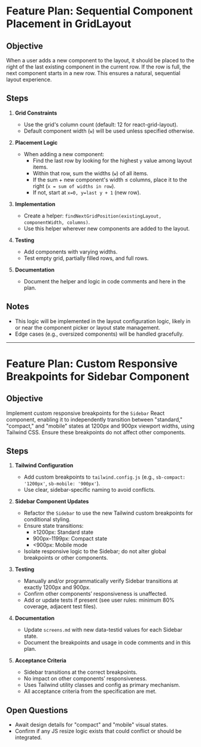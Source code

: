 # Feature Plan: Sequential Component Placement in GridLayout

## Objective
When a user adds a new component to the layout, it should be placed to the right of the last existing component in the current row. If the row is full, the next component starts in a new row. This ensures a natural, sequential layout experience.

## Steps

1. **Grid Constraints**
   - Use the grid's column count (default: 12 for react-grid-layout).
   - Default component width (`w`) will be used unless specified otherwise.

2. **Placement Logic**
   - When adding a new component:
     - Find the last row by looking for the highest `y` value among layout items.
     - Within that row, sum the widths (`w`) of all items.
     - If the sum + new component's width ≤ columns, place it to the right (`x = sum of widths in row`).
     - If not, start at `x=0, y=last y + 1` (new row).

3. **Implementation**
   - Create a helper: `findNextGridPosition(existingLayout, componentWidth, columns)`.
   - Use this helper wherever new components are added to the layout.

4. **Testing**
   - Add components with varying widths.
   - Test empty grid, partially filled rows, and full rows.

5. **Documentation**
   - Document the helper and logic in code comments and here in the plan.

## Notes
- This logic will be implemented in the layout configuration logic, likely in or near the component picker or layout state management.
- Edge cases (e.g., oversized components) will be handled gracefully.

---

# Feature Plan: Custom Responsive Breakpoints for Sidebar Component

## Objective
Implement custom responsive breakpoints for the `Sidebar` React component, enabling it to independently transition between "standard," "compact," and "mobile" states at 1200px and 900px viewport widths, using Tailwind CSS. Ensure these breakpoints do not affect other components.

## Steps

1. **Tailwind Configuration**
   - Add custom breakpoints to `tailwind.config.js` (e.g., `sb-compact: '1200px'`, `sb-mobile: '900px'`).
   - Use clear, sidebar-specific naming to avoid conflicts.

2. **Sidebar Component Updates**
   - Refactor the `Sidebar` to use the new Tailwind custom breakpoints for conditional styling.
   - Ensure state transitions:
     - ≥1200px: Standard state
     - 900px–1199px: Compact state
     - <900px: Mobile mode
   - Isolate responsive logic to the Sidebar; do not alter global breakpoints or other components.

3. **Testing**
   - Manually and/or programmatically verify Sidebar transitions at exactly 1200px and 900px.
   - Confirm other components’ responsiveness is unaffected.
   - Add or update tests if present (see user rules: minimum 80% coverage, adjacent test files).

4. **Documentation**
   - Update `screens.md` with new data-testid values for each Sidebar state.
   - Document the breakpoints and usage in code comments and in this plan.

5. **Acceptance Criteria**
   - Sidebar transitions at the correct breakpoints.
   - No impact on other components’ responsiveness.
   - Uses Tailwind utility classes and config as primary mechanism.
   - All acceptance criteria from the specification are met.

## Open Questions
- Await design details for "compact" and "mobile" visual states.
- Confirm if any JS resize logic exists that could conflict or should be integrated.

